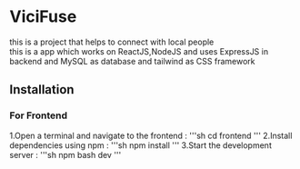 # ViciFuse

this is a project that helps to connect with local people <br>
this is a app which works on ReactJS,NodeJS and uses ExpressJS in backend and MySQL as database and tailwind as CSS framework

## Installation

### For Frontend

1.Open a terminal and navigate to the frontend :
'''sh
cd frontend
'''
2.Install dependencies using npm :
'''sh
npm install
'''
3.Start the development server :
'''sh
npm bash dev
'''

